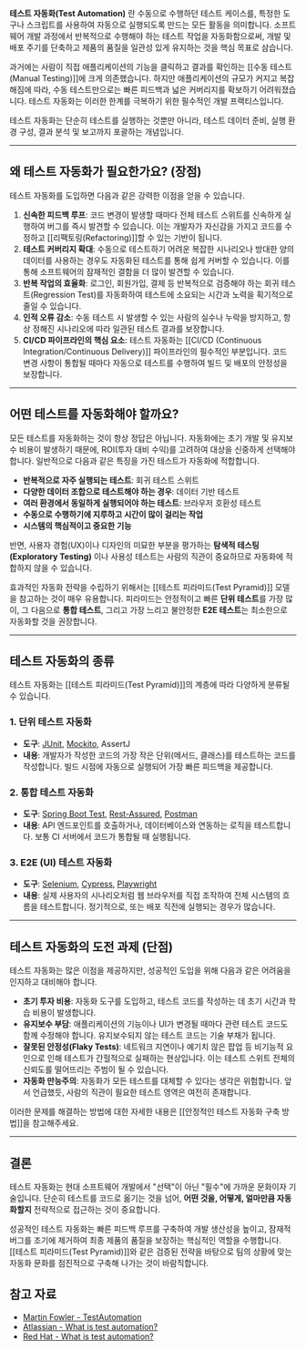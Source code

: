 **테스트 자동화(Test Automation)** 란 수동으로 수행하던 테스트 케이스를, 특정한 도구나 스크립트를 사용하여 자동으로 실행되도록 만드는 모든 활동을 의미합니다. 소프트웨어 개발 과정에서 반복적으로 수행해야 하는 테스트 작업을 자동화함으로써, 개발 및 배포 주기를 단축하고 제품의 품질을 일관성 있게 유지하는 것을 핵심 목표로 삼습니다.

과거에는 사람이 직접 애플리케이션의 기능을 클릭하고 결과를 확인하는 [[수동 테스트(Manual Testing)]]에 크게 의존했습니다. 하지만 애플리케이션의 규모가 커지고 복잡해짐에 따라, 수동 테스트만으로는 빠른 피드백과 넓은 커버리지를 확보하기 어려워졌습니다. 테스트 자동화는 이러한 한계를 극복하기 위한 필수적인 개발 프랙티스입니다.

테스트 자동화는 단순히 테스트를 실행하는 것뿐만 아니라, 테스트 데이터 준비, 실행 환경 구성, 결과 분석 및 보고까지 포괄하는 개념입니다.

---

## 왜 테스트 자동화가 필요한가요? (장점)

테스트 자동화를 도입하면 다음과 같은 강력한 이점을 얻을 수 있습니다.

1. **신속한 피드백 루프**: 코드 변경이 발생할 때마다 전체 테스트 스위트를 신속하게 실행하여 버그를 즉시 발견할 수 있습니다. 이는 개발자가 자신감을 가지고 코드를 수정하고 [[리팩토링(Refactoring)]]할 수 있는 기반이 됩니다.
2. **테스트 커버리지 확대**: 수동으로 테스트하기 어려운 복잡한 시나리오나 방대한 양의 데이터를 사용하는 경우도 자동화된 테스트를 통해 쉽게 커버할 수 있습니다. 이를 통해 소프트웨어의 잠재적인 결함을 더 많이 발견할 수 있습니다.
3. **반복 작업의 효율화**: 로그인, 회원가입, 결제 등 반복적으로 검증해야 하는 회귀 테스트(Regression Test)를 자동화하여 테스트에 소요되는 시간과 노력을 획기적으로 줄일 수 있습니다.
4. **인적 오류 감소**: 수동 테스트 시 발생할 수 있는 사람의 실수나 누락을 방지하고, 항상 정해진 시나리오에 따라 일관된 테스트 결과를 보장합니다.
5. **CI/CD 파이프라인의 핵심 요소**: 테스트 자동화는 [[CI/CD (Continuous Integration/Continuous Delivery)]] 파이프라인의 필수적인 부분입니다. 코드 변경 사항이 통합될 때마다 자동으로 테스트를 수행하여 빌드 및 배포의 안정성을 보장합니다.

---

## 어떤 테스트를 자동화해야 할까요?

모든 테스트를 자동화하는 것이 항상 정답은 아닙니다. 자동화에는 초기 개발 및 유지보수 비용이 발생하기 때문에, ROI(투자 대비 수익)를 고려하여 대상을 신중하게 선택해야 합니다. 일반적으로 다음과 같은 특징을 가진 테스트가 자동화에 적합합니다.

- **반복적으로 자주 실행되는 테스트**: 회귀 테스트 스위트
- **다양한 데이터 조합으로 테스트해야 하는 경우**: 데이터 기반 테스트
- **여러 환경에서 동일하게 실행되어야 하는 테스트**: 브라우저 호환성 테스트
- **수동으로 수행하기에 지루하고 시간이 많이 걸리는 작업**
- **시스템의 핵심적이고 중요한 기능**

반면, 사용자 경험(UX)이나 디자인의 미묘한 부분을 평가하는 **탐색적 테스팅(Exploratory Testing)** 이나 사용성 테스트는 사람의 직관이 중요하므로 자동화에 적합하지 않을 수 있습니다.

효과적인 자동화 전략을 수립하기 위해서는 [[테스트 피라미드(Test Pyramid)]] 모델을 참고하는 것이 매우 유용합니다. 피라미드는 안정적이고 빠른 **단위 테스트**를 가장 많이, 그 다음으로 **통합 테스트**, 그리고 가장 느리고 불안정한 **E2E 테스트**는 최소한으로 자동화할 것을 권장합니다.

---

## 테스트 자동화의 종류

테스트 자동화는 [[테스트 피라미드(Test Pyramid)]]의 계층에 따라 다양하게 분류될 수 있습니다.

### 1. 단위 테스트 자동화

- **도구**: [JUnit](https://junit.org/junit5/), [Mockito](https://site.mockito.org/), AssertJ
- **내용**: 개발자가 작성한 코드의 가장 작은 단위(메서드, 클래스)를 테스트하는 코드를 작성합니다. 빌드 시점에 자동으로 실행되어 가장 빠른 피드백을 제공합니다.

### 2. 통합 테스트 자동화

- **도구**: [Spring Boot Test](https://www.google.com/search?q=https://docs.spring.io/spring-boot/docs/current/reference/html/features.html%23features.testing), [Rest-Assured](https://rest-assured.io/), [Postman](https://www.postman.com/)
- **내용**: API 엔드포인트를 호출하거나, 데이터베이스와 연동하는 로직을 테스트합니다. 보통 CI 서버에서 코드가 통합될 때 실행됩니다.

### 3. E2E (UI) 테스트 자동화

- **도구**: [Selenium](https://www.selenium.dev/), [Cypress](https://www.cypress.io/), [Playwright](https://playwright.dev/)
- **내용**: 실제 사용자의 시나리오처럼 웹 브라우저를 직접 조작하여 전체 시스템의 흐름을 테스트합니다. 정기적으로, 또는 배포 직전에 실행되는 경우가 많습니다.

---

## 테스트 자동화의 도전 과제 (단점)

테스트 자동화는 많은 이점을 제공하지만, 성공적인 도입을 위해 다음과 같은 어려움을 인지하고 대비해야 합니다.

- **초기 투자 비용**: 자동화 도구를 도입하고, 테스트 코드를 작성하는 데 초기 시간과 학습 비용이 발생합니다.
- **유지보수 부담**: 애플리케이션의 기능이나 UI가 변경될 때마다 관련 테스트 코드도 함께 수정해야 합니다. 유지보수되지 않는 테스트 코드는 기술 부채가 됩니다.
- **잘못된 안정성(Flaky Tests)**: 네트워크 지연이나 예기치 않은 팝업 등 비기능적 요인으로 인해 테스트가 간헐적으로 실패하는 현상입니다. 이는 테스트 스위트 전체의 신뢰도를 떨어뜨리는 주범이 될 수 있습니다.
- **자동화 만능주의**: 자동화가 모든 테스트를 대체할 수 있다는 생각은 위험합니다. 앞서 언급했듯, 사람의 직관이 필요한 테스트 영역은 여전히 존재합니다.

이러한 문제를 해결하는 방법에 대한 자세한 내용은 [[안정적인 테스트 자동화 구축 방법]]을 참고해주세요.

---

## 결론

테스트 자동화는 현대 소프트웨어 개발에서 "선택"이 아닌 "필수"에 가까운 문화이자 기술입니다. 단순히 테스트를 코드로 옮기는 것을 넘어, **어떤 것을, 어떻게, 얼마만큼 자동화할지** 전략적으로 접근하는 것이 중요합니다.

성공적인 테스트 자동화는 빠른 피드백 루프를 구축하여 개발 생산성을 높이고, 잠재적 버그를 조기에 제거하여 최종 제품의 품질을 보장하는 핵심적인 역할을 수행합니다. [[테스트 피라미드(Test Pyramid)]]와 같은 검증된 전략을 바탕으로 팀의 상황에 맞는 자동화 문화를 점진적으로 구축해 나가는 것이 바람직합니다.

## 참고 자료

- [Martin Fowler - TestAutomation](https://www.google.com/search?q=https://martinfowler.com/tags/test%2520automation.html)
- [Atlassian - What is test automation?](https://www.google.com/search?q=https://www.atlassian.com/continuous-delivery/software-testing/test-automation)
- [Red Hat - What is test automation?](https://www.google.com/search?q=https://www.redhat.com/en/topics/automation/what-is-test-automation)